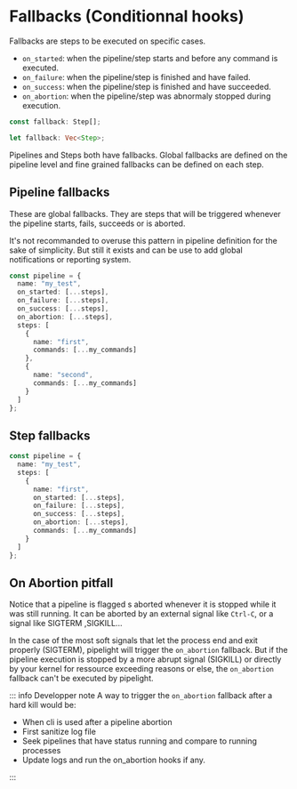 # Fallbacks (Conditionnal hooks)

Fallbacks are steps to be executed on specific cases.

- `on_started`: when the pipeline/step starts and before any command is executed.
- `on_failure`: when the pipeline/step is finished and have failed.
- `on_success`: when the pipeline/step is finished and have succeeded.
- `on_abortion`: when the pipeline/step was abnormaly stopped during execution.

```ts
const fallback: Step[];
```

```rs
let fallback: Vec<Step>;
```

Pipelines and Steps both have fallbacks.
Global fallbacks are defined on the pipeline level
and fine grained fallbacks can be defined on each step.

## Pipeline fallbacks

These are global fallbacks.
They are steps that will be triggered whenever the pipeline starts, fails, succeeds or is aborted.

It's not recommanded to overuse this pattern in pipeline definition for the sake of simplicity.
But still it exists and can be use to add global notifications or reporting system.

```ts
const pipeline = {
  name: "my_test",
  on_started: [...steps],
  on_failure: [...steps],
  on_success: [...steps],
  on_abortion: [...steps],
  steps: [
    {
      name: "first",
      commands: [...my_commands]
    },
    {
      name: "second",
      commands: [...my_commands]
    }
  ]
};
```

## Step fallbacks

```ts
const pipeline = {
  name: "my_test",
  steps: [
    {
      name: "first",
      on_started: [...steps],
      on_failure: [...steps],
      on_success: [...steps],
      on_abortion: [...steps],
      commands: [...my_commands]
    }
  ]
};
```

## On Abortion pitfall

Notice that a pipeline is flagged s aborted whenever it is stopped while it was still running.
It can be aborted by an external signal like `Ctrl-C`, or a signal like SIGTERM ,SIGKILL...

In the case of the most soft signals that let the process end and exit properly (SIGTERM),
pipelight will trigger the `on_abortion` fallback.
But if the pipeline execution is stopped by a more abrupt signal (SIGKILL) or directly by your kernel
for ressource exceeding reasons or else, the `on_abortion` fallback can't be executed by pipelight.

::: info Developper note
A way to trigger the `on_abortion` fallback after a hard kill would be:

- When cli is used after a pipeline abortion
- First sanitize log file
- Seek pipelines that have status running and compare to running processes
- Update logs and run the on_abortion hooks if any.

:::
